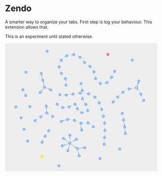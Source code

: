 # Zendo

A smarter way to organize your tabs. First step is log your behaviour. This extension allows that.

This is an experiment until stated otherwise.

![screenshot](https://github.com/ptigas/tabsmart/blob/master/graph.png?raw=true "screenshot")
